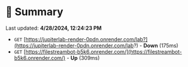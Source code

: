 # 📖 Summary
Last updated: **4/28/2024, 12:24:23 PM**

- `GET` [https://jupiterlab-render-0pdn.onrender.com/lab?](https://jupiterlab-render-0pdn.onrender.com/lab?) - **Down** (175ms)
- `GET` [https://filestreambot-b5k6.onrender.com/](https://filestreambot-b5k6.onrender.com/) - **Up** (309ms)
